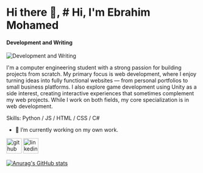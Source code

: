 # Hi there 👋, # Hi, I'm Ebrahim Mohamed
#### Development and Writing
![Development and Writing](https://media.licdn.com/dms/image/D4D16AQFwxxMX32NlKg/profile-displaybackgroundimage-shrink_200_800/0/1710755433231?e=1718841600&v=beta&t=zJ9u7T8bxTcVGsFqFpqrw1wSh3kWpRcJGjNFoX7xClQ)

I'm a computer engineering student with a strong passion for building projects from scratch. My primary focus is web development, where I enjoy turning ideas into fully functional websites — from personal portfolios to small business platforms. I also explore game development using Unity as a side interest, creating interactive experiences that sometimes complement my web projects. While I work on both fields, my core specialization is in web development.


Skills: Python / JS / HTML / CSS /  C#

- 🔭 I’m currently working on my own work. 


[<img src='https://cdn.jsdelivr.net/npm/simple-icons@3.0.1/icons/github.svg' alt='github' height='40'>](https://github.com/ebrahimhiggi)  [<img src='https://cdn.jsdelivr.net/npm/simple-icons@3.0.1/icons/linkedin.svg' alt='linkedin' height='40'>](https://www.linkedin.com/in/ebrahim-mohamed-4a13b3224/)  



[![Anurag's GitHub stats](https://github-readme-stats.vercel.app/api?username=EbrahimHiggi)](https://github.com/anuraghazra/github-readme-stats)

